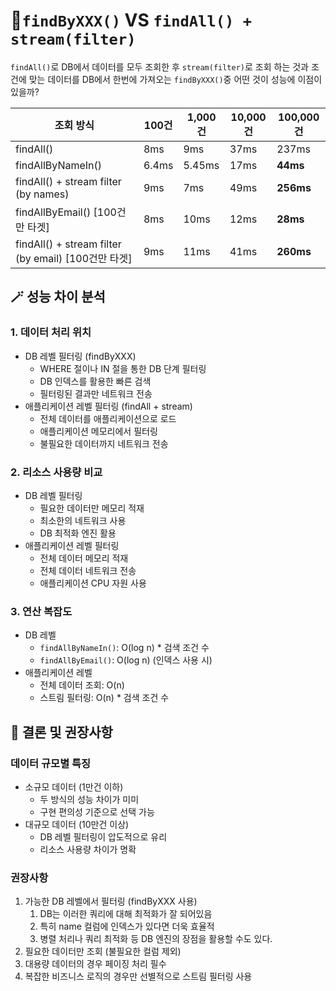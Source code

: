 # 🦄`findByXXX()` VS `findAll() + stream(filter)`

`findAll()`로 DB에서 데이터를 모두 조회한 후 `stream(filter)`로 조회 하는 것과 조건에 맞는 데이터를 DB에서 한번에 가져오는 `findByXXX()`중 어떤 것이 성능에 이점이 있을까?

| 조회 방식                                           | 100건  | 1,000건 | 10,000건 | 100,000건 |
|-------------------------------------------------|-------|--------|---------|----------|
| findAll()                                       | 8ms   | 9ms    | 37ms    | 237ms    |
| findAllByNameIn()                               | 6.4ms | 5.45ms | 17ms    | **44ms**     |
| findAll() + stream filter (by names)            | 9ms   | 7ms    | 49ms    | **256ms**    |
| findAllByEmail() [100건만 타겟]                     | 8ms   | 10ms   | 12ms    | **28ms**     |
| findAll() + stream filter (by email) [100건만 타겟] | 9ms   | 11ms   | 41ms    | **260ms**    |

## 🪄 성능 차이 분석
### 1. 데이터 처리 위치
- DB 레벨 필터링 (findByXXX)
  - WHERE 절이나 IN 절을 통한 DB 단계 필터링
  - DB 인덱스를 활용한 빠른 검색
  - 필터링된 결과만 네트워크 전송
- 애플리케이션 레벨 필터링 (findAll + stream)
  - 전체 데이터를 애플리케이션으로 로드
  - 애플리케이션 메모리에서 필터링
  - 불필요한 데이터까지 네트워크 전송
### 2. 리소스 사용량 비교
- DB 레벨 필터링
  - 필요한 데이터만 메모리 적재
  - 최소한의 네트워크 사용
  - DB 최적화 엔진 활용
- 애플리케이션 레벨 필터링
  - 전체 데이터 메모리 적재
  - 전체 데이터 네트워크 전송
  - 애플리케이션 CPU 자원 사용
### 3. 연산 복잡도
- DB 레벨
  - `findAllByNameIn()`: O(log n) * 검색 조건 수
  - `findAllByEmail()`: O(log n) (인덱스 사용 시)
- 애플리케이션 레벨
  - 전체 데이터 조회: O(n)
  - 스트림 필터링: O(n) * 검색 조건 수

## 🎯 결론 및 권장사항
### 데이터 규모별 특징
- 소규모 데이터 (1만건 이하)
  - 두 방식의 성능 차이가 미미
  - 구현 편의성 기준으로 선택 가능
- 대규모 데이터 (10만건 이상)
  - DB 레벨 필터링이 압도적으로 유리
  - 리소스 사용량 차이가 명확

### 권장사항
1. 가능한 DB 레벨에서 필터링 (findByXXX 사용)
   1. DB는 이러한 쿼리에 대해 최적화가 잘 되어있음
   2. 특히 name 컬럼에 인덱스가 있다면 더욱 효율적
   3. 병렬 처리나 쿼리 최적화 등 DB 엔진의 장점을 활용할 수도 있다.
2. 필요한 데이터만 조회 (불필요한 컬럼 제외)
3. 대용량 데이터의 경우 페이징 처리 필수
4. 복잡한 비즈니스 로직의 경우만 선별적으로 스트림 필터링 사용
